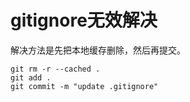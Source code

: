 # gitignore无效解决

解决方法是先把本地缓存删除，然后再提交。

```bsah
git rm -r --cached .
git add .
git commit -m "update .gitignore"
```